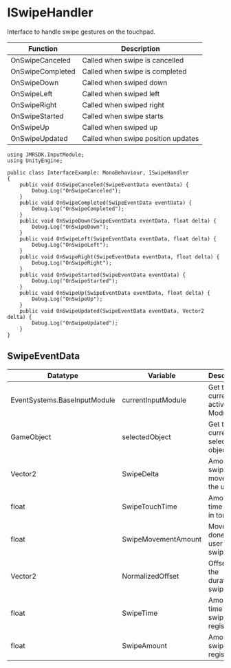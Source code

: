 # ISwipeHandler

Interface to handle swipe gestures on the touchpad.

| Function         | Description                        |
| ---------------- | ---------------------------------- |
| OnSwipeCanceled  | Called when swipe is cancelled     |
| OnSwipeCompleted | Called when swipe is completed     |
| OnSwipeDown      | Called when swiped down            |
| OnSwipeLeft      | Called when swiped left            |
| OnSwipeRight     | Called when swiped right           |
| OnSwipeStarted   | Called when swipe starts           |
| OnSwipeUp        | Called when swiped up              |
| OnSwipeUpdated   | Called when swipe position updates |

```
using JMRSDK.InputModule;
using UnityEngine;

public class InterfaceExample: MonoBehaviour, ISwipeHandler
{
    public void OnSwipeCanceled(SwipeEventData eventData) {
        Debug.Log("OnSwipeCanceled");
    }
    public void OnSwipeCompleted(SwipeEventData eventData) {
        Debug.Log("OnSwipeCompleted");
    }
    public void OnSwipeDown(SwipeEventData eventData, float delta) {
        Debug.Log("OnSwipeDown");
    }
    public void OnSwipeLeft(SwipeEventData eventData, float delta) {
        Debug.Log("OnSwipeLeft");
    }
    public void OnSwipeRight(SwipeEventData eventData, float delta) {
        Debug.Log("OnSwipeRight");
    }
    public void OnSwipeStarted(SwipeEventData eventData) {
        Debug.Log("OnSwipeStarted");
    }
    public void OnSwipeUp(SwipeEventData eventData, float delta) {
        Debug.Log("OnSwipeUp");
    }
    public void OnSwipeUpdated(SwipeEventData eventData, Vector2 delta) {
        Debug.Log("OnSwipeUpdated");
    }
}
```

## **SwipeEventData**

<table><thead><tr><th width="185.33333333333331">Datatype</th><th width="208.58086560364467">Variable</th><th>Description</th></tr></thead><tbody><tr><td>EventSystems.BaseInputModule</td><td>currentInputModule</td><td>Get the currently active Input Module</td></tr><tr><td>GameObject</td><td>selectedObject</td><td>Get the currently selected object</td></tr><tr><td>Vector2</td><td>SwipeDelta</td><td>Amount of swipe moved by the user</td></tr><tr><td>float</td><td>SwipeTouchTime</td><td>Amount of time spent in touch</td></tr><tr><td>float</td><td>SwipeMovementAmount</td><td>Movement done by the user while swiping</td></tr><tr><td>Vector2</td><td>NormalizedOffset</td><td>Offset over the duration of swipe</td></tr><tr><td>float</td><td>SwipeTime</td><td>Amount of time the swipe was registered</td></tr><tr><td>float</td><td>SwipeAmount</td><td>Amount of swipe registered</td></tr></tbody></table>
